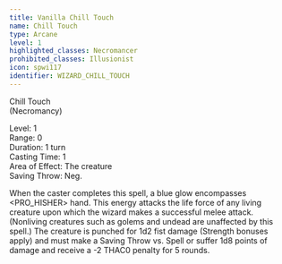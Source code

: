 ```yaml
---
title: Vanilla Chill Touch
name: Chill Touch
type: Arcane
level: 1
highlighted_classes: Necromancer
prohibited_classes: Illusionist
icon: spwi117
identifier: WIZARD_CHILL_TOUCH
---
```

Chill Touch  
(Necromancy)  
  
Level: 1  
Range: 0  
Duration: 1 turn  
Casting Time: 1  
Area of Effect: The creature  
Saving Throw: Neg.  
  
When the caster completes this spell, a blue glow encompasses &lt;PRO_HISHER&gt; hand. This energy attacks the life force of any living creature upon which the wizard makes a successful melee attack. (Nonliving creatures such as golems and undead are unaffected by this spell.) The creature is punched for 1d2 fist damage (Strength bonuses apply) and must make a Saving Throw vs. Spell or suffer 1d8 points of damage and receive a -2 THAC0 penalty for 5 rounds.  
